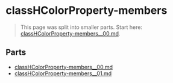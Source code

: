 # classHColorProperty-members

> This page was split into smaller parts. Start here: [classHColorProperty-members__00.md](classHColorProperty-members__00.md).

## Parts

- [classHColorProperty-members__00.md](classHColorProperty-members__00.md)
- [classHColorProperty-members__01.md](classHColorProperty-members__01.md)
